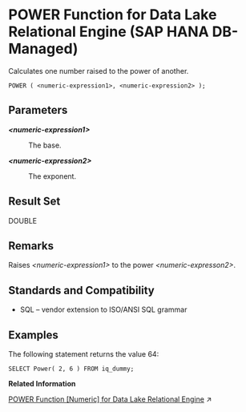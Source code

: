 <!-- loio2e3ccb0baaf948029be3400b9c368722 -->

# POWER Function for Data Lake Relational Engine \(SAP HANA DB-Managed\)

Calculates one number raised to the power of another.



```
POWER ( <numeric-expression1>, <numeric-expression2> );
```



<a name="loio2e3ccb0baaf948029be3400b9c368722__section_djq_2pn_vrb"/>

## Parameters


<dl>
<dt><b>

*<numeric-expression1\>*

</b></dt>
<dd>

The base.



</dd><dt><b>

*<numeric-expression2\>*

</b></dt>
<dd>

The exponent.



</dd>
</dl>



<a name="loio2e3ccb0baaf948029be3400b9c368722__section_j4s_fpn_vrb"/>

## Result Set

DOUBLE



<a name="loio2e3ccb0baaf948029be3400b9c368722__section_mpc_gpn_vrb"/>

## Remarks

Raises *<numeric-expression1\>* to the power *<numeric-expresson2\>*.



<a name="loio2e3ccb0baaf948029be3400b9c368722__section_qnr_gpn_vrb"/>

## Standards and Compatibility

-   SQL – vendor extension to ISO/ANSI SQL grammar



<a name="loio2e3ccb0baaf948029be3400b9c368722__section_sds_hpn_vrb"/>

## Examples

The following statement returns the value 64:

```
SELECT Power( 2, 6 ) FROM iq_dummy;
```

**Related Information**  


[POWER Function \[Numeric\] for Data Lake Relational Engine](https://help.sap.com/viewer/19b3964099384f178ad08f2d348232a9/2024_3_QRC/en-US/a56f22b284f210159c928a9db0c5907e.html "Calculates one number raised to the power of another.") :arrow_upper_right:

